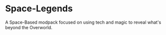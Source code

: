 # Space-Legends
A Space-Based modpack focused on using tech and magic to reveal what's beyond the Overworld.
